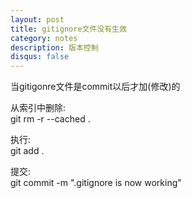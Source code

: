 ```yaml
---
layout: post
title: gitignore文件没有生效
category: notes
description: 版本控制
disqus: false
---
```


当gitigonre文件是commit以后才加(修改)的   

从索引中删除:   
git rm -r --cached .   

执行:    
git add .   

提交:    
git commit -m ".gitignore is now working"   


